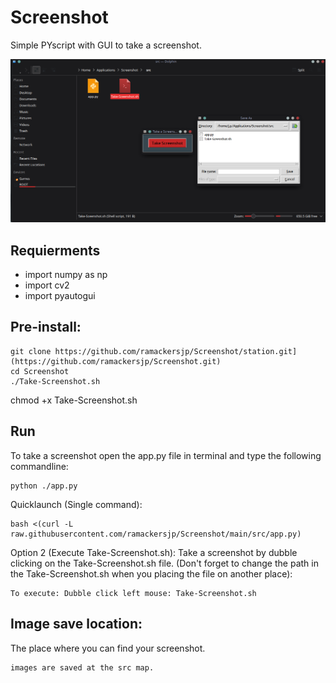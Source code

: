 # Screenshot
 Simple PYscript with GUI to take a screenshot.

 ![Banner](header_screenshot.png)

 ## Requierments
- import numpy as np
- import cv2
- import pyautogui

## Pre-install:

```
git clone https://github.com/ramackersjp/Screenshot/station.git](https://github.com/ramackersjp/Screenshot.git)
cd Screenshot
./Take-Screenshot.sh
```
chmod +x Take-Screenshot.sh

## Run
To take a screenshot open the app.py file in terminal and type the following commandline: 

```
python ./app.py
```
Quicklaunch (Single command): 

```
bash <(curl -L raw.githubusercontent.com/ramackersjp/Screenshot/main/src/app.py)
```

Option 2 (Execute Take-Screenshot.sh):
Take a screenshot by dubble clicking on the Take-Screenshot.sh file. (Don't forget to change the path in the Take-Screenshot.sh when you placing the file on another place):
```
To execute: Dubble click left mouse: Take-Screenshot.sh
```
## Image save location:
The place where you can find your screenshot.
```
images are saved at the src map.
```
